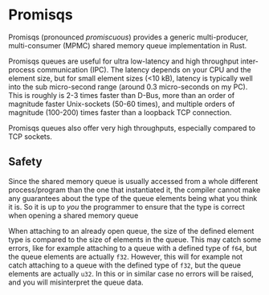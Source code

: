 # Promisqs 
Promisqs (pronounced _promiscuous_) provides a generic multi-producer, multi-consumer (MPMC) shared memory queue implementation in Rust.

Promisqs queues are useful for ultra low-latency and high throughput inter-process communication (IPC).
The latency depends on your CPU and the element size, but for small element sizes (<10 kB),
latency is typically well into the sub micro-second range (around 0.3 micro-seconds on my PC).
This is roughly is 2-3 times faster than D-Bus, more than an order of magnitude faster Unix-sockets (50-60 times), and multiple orders of magnitude (100-200) times faster than a loopback TCP connection.

Promisqs queues also offer very high throughputs, especially compared to TCP sockets.

## Safety
Since the shared memory queue is usually accessed from a whole different process/program than the one that instantiated it,
the compiler cannot make any guarantees about the type of the queue elements being what you think it is. 
So it is up to *you* the programmer to ensure that the type is correct when opening a shared memory queue

When attaching to an already open queue, the size of the defined element type is compared to the size of elements in the queue.
This may catch some errors, like for example attaching to a queue with a defined type of `f64`, but the queue elements are actually `f32`.
However, this will for example not catch attaching to a queue with the defined type of `f32`, but the queue elements are actually `u32`.
In this or in similar case no errors will be raised, and you will misinterpret the queue data.

